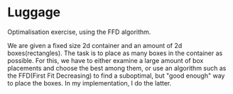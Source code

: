 # Luggage
Optimalisation exercise, using the FFD algorithm.

We are given a fixed size 2d container and an amount of 2d boxes(rectangles). The task is to place as many boxes in the container as possible. For this, we have to either examine a large amount of box placements and choose the best among them, or use an algorithm such as the FFD(First Fit Decreasing) to find a suboptimal, but "good enough" way to place the boxes. In my implementation, I do the latter.
